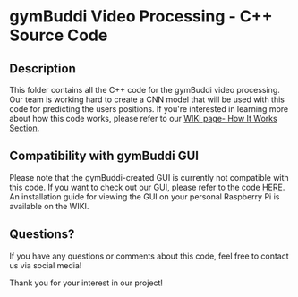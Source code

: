 # gymBuddi Video Processing - C++ Source Code

## Description

This folder contains all the C++ code for the gymBuddi video processing. Our team is working hard to create a CNN model that will be used with this code for predicting the users positions. If you're interested in learning more about how this code works, please refer to our [WIKI page- How It Works Section](https://github.com/patrickbrawley/gymBuddi/wiki/How-It-Works).

## Compatibility with gymBuddi GUI

Please note that the gymBuddi-created GUI is currently not compatible with this code. If you want to check out our GUI, please refer to the code [HERE](https://github.com/patrickbrawley/gymBuddi/tree/main/code/GUI/GUI-3). An installation guide for viewing the GUI on your personal Raspberry Pi is available on the WIKI.

## Questions?

If you have any questions or comments about this code, feel free to contact us via social media!

Thank you for your interest in our project!





